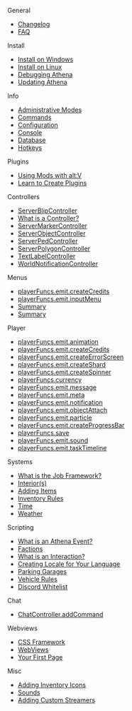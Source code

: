 
General
  * [Changelog](en/general/changelog.md)
  * [FAQ](en/general/faq.md)

Install
  * [Install on Windows](en/install/01_windows.md)
  * [Install on Linux](en/install/02_linux.md)
  * [Debugging Athena](en/install/03_debugging.md)
  * [Updating Athena](en/install/04_updating.md)

Info
  * [Administrative Modes](en/info/admin.md)
  * [Commands](en/info/commands.md)
  * [Configuration](en/info/configuration.md)
  * [Console](en/info/console.md)
  * [Database](en/info/database.md)
  * [Hotkeys](en/info/hotkeys.md)

Plugins
  * [Using Mods with alt:V](en/plugins/addMods.md)
  * [Learn to Create Plugins](en/plugins/createPlugins.md)

Controllers
  * [ServerBlipController](en/controllers/blipController.md)
  * [What is a Controller?](en/controllers/controller.md)
  * [ServerMarkerController](en/controllers/markerController.md)
  * [ServerObjectController](en/controllers/objectController.md)
  * [ServerPedController](en/controllers/pedController.md)
  * [ServerPolygonController](en/controllers/polygonController.md)
  * [TextLabelController](en/controllers/textLabelController.md)
  * [WorldNotificationController](en/controllers/worldNotificationController.md)

Menus
  * [playerFuncs.emit.createCredits](en/menus/actionMenu.md)
  * [playerFuncs.emit.inputMenu](en/menus/inputMenu.md)
  * [Summary](en/menus/menuTypes.md)
  * [Summary](en/menus/wheelMenu.md)

Player
  * [playerFuncs.emit.animation](en/player/animation.md)
  * [playerFuncs.emit.createCredits](en/player/createCredits.md)
  * [ playerFuncs.emit.createErrorScreen](en/player/createErrorScreen.md)
  * [playerFuncs.emit.createShard](en/player/createShard.md)
  * [playerFuncs.emit.createSpinner](en/player/createSpinner.md)
  * [playerFuncs.currency](en/player/currency.md)
  * [playerFuncs.emit.message](en/player/message.md)
  * [playerFuncs.emit.meta](en/player/meta.md)
  * [playerFuncs.emit.notification](en/player/notification.md)
  * [playerFuncs.emit.objectAttach](en/player/objectAttach.md)
  * [playerFuncs.emit.particle](en/player/particle.md)
  * [playerFuncs.emit.createProgressBar](en/player/progressBar.md)
  * [playerFuncs.save](en/player/save.md)
  * [playerFuncs.emit.sound](en/player/sound.md)
  * [playerFuncs.emit.taskTimeline](en/player/taskTimeline.md)

Systems
  * [What is the Job Framework?](en/systems/addingJobs.md)
  * [Interior(s)](en/systems/createInteriors.md)
  * [Adding Items](en/systems/inventory.md)
  * [Inventory Rules](en/systems/inventoryRules.md)
  * [Time](en/systems/time.md)
  * [Weather](en/systems/weather.md)

Scripting
  * [What is an Athena Event?](en/scripting/adding-athena-events.md)
  * [Factions](en/scripting/adding-factions.md)
  * [What is an Interaction?](en/scripting/adding-interactions.md)
  * [Creating Locale for Your Language](en/scripting/adding-locale.md)
  * [Parking Garages](en/scripting/adding-parking-garages.md)
  * [Vehicle Rules](en/scripting/adding-vehicle-rules.md)
  * [Discord Whitelist](en/scripting/adding-whitelist.md)

Chat
  * [ChatController.addCommand](en/chat/commands.md)

Webviews
  * [CSS Framework](en/webviews/css-framework.md)
  * [WebViews](en/webviews/introduction.md)
  * [Your First Page](en/webviews/your-first-page.md)

Misc
  * [Adding Inventory Icons](en/misc/createCustomIcons.md)
  * [Sounds](en/misc/createCustomSounds.md)
  * [Adding Custom Streamers](en/misc/createCustomStreamer.md)
